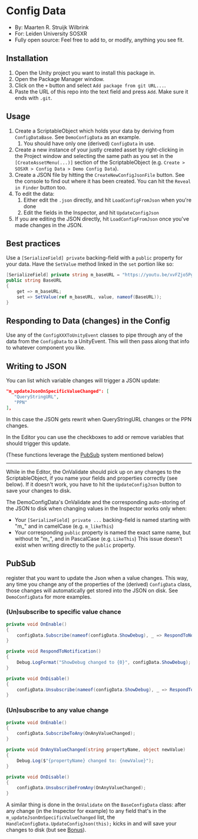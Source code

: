 # Config Data

- By: Maarten R. Struijk Wilbrink
- For: Leiden University SOSXR
- Fully open source: Feel free to add to, or modify, anything you see fit.


## Installation
1. Open the Unity project you want to install this package in.
2. Open the Package Manager window.
3. Click on the `+` button and select `Add package from git URL...`.
4. Paste the URL of this repo into the text field and press `Add`. Make sure it ends with `.git`.
 

## Usage
1. Create a ScriptableObject which holds your data by deriving from `ConfigDataBase`. See `DemoConfigData` as an example. 
   1. You should have only one (derived) `ConfigData` in use.
2. Create a new instance of your justly created asset by right-clicking in the Project window and selecting the same path as you set in the `[CreateAssetMenu(...)]` section of the ScriptableObject (e.g. `Create > SOSXR > Config Data > Demo Config Data`). 
3. Create a JSON file by hitting the `CreateNewConfigJsonFile` button. See the console to find out where it has been created. You can hit the `Reveal in Finder` button too.
4. To edit the data:
   1. Either edit the `.json` directly, and hit `LoadConfigFromJson` when you're done
   2. Edit the fields in the Inspector, and hit `UpdateConfigJson`
5. If you are editing the JSON directly, hit `LoadConfigFromJson` once you've made changes in the JSON.


## Best practices

Use a `[SerializeField] private` backing-field with a `public` property for your data. Have the `SetValue` method linked in the `set` portion like so:

```csharp
[SerializeField] private string m_baseURL = "https://youtu.be/xvFZjo5PgG0?si=F3cJFXtwofUAeA";
public string BaseURL
{
    get => m_baseURL;
    set => SetValue(ref m_baseURL, value, nameof(BaseURL));
}
```

## Responding to Data (changes) in the Config

Use any of the `ConfigXXXToUnityEvent` classes to pipe through any of the data from the `ConfigData` to a UnityEvent. This will then pass along that info to whatever component you like.

## Writing to JSON

You can list which variable changes will trigger a JSON update:

``` json
"m_updateJsonOnSpecificValueChanged": [
   "QueryStringURL",
   "PPN"
],
```
In this case the JSON gets rewrit when QueryStringURL changes or the PPN changes. 

In the Editor you can use the checkboxes to add or remove variables that should trigger this update. 

(These functions leverage the [PubSub](#pubsub-) system mentioned below)

----

While in the Editor, the OnValidate should pick up on any changes to the ScriptableObject, if you name your fields and properties correctly (see below). If it doesn't work, you have to hit the `UpdateConfigJson` button to save your changes to disk.

The DemoConfigData's OnValidate and the corresponding auto-storing of the JSON to disk when changing values in the Inspector works only when:
- Your `[SerializeField] private ...` backing-field is named starting with "m_" and in camelCase (e.g. `m_likeThis`)
- Your corresponding `public` property is named the exact same name, but without te "m_", and in PascalCase (e.g. `LikeThis`)
This issue doesn't exist when writing directly to the `public` property.


## PubSub 

register that you want to update the Json when a value changes. This way, any time you change any of the properties of the (derived) `ConfigData` class, those changes will automatically get stored into the JSON on disk. See `DemoConfigData` for more examples.

### (Un)subscribe to specific value chance
``` csharp
private void OnEnable()
{
    configData.Subscribe(nameof(configData.ShowDebug), _ => RespondToNotification());
}

private void RespondToNotification()
{
    Debug.LogFormat("ShowDebug changed to {0}", configData.ShowDebug);
}

private void OnDisable()
{
    configData.Unsubscribe(nameof(configData.ShowDebug), _ => RespondToNotification());
}
```

### (Un)subscribe to any value change
```csharp
private void OnEnable()
{
    configData.SubscribeToAny(OnAnyValueChanged);
}

private void OnAnyValueChanged(string propertyName, object newValue)
{
    Debug.Log($"{propertyName} changed to: {newValue}");
}

private void OnDisable()
{
    configData.UnsubscribeFromAny(OnAnyValueChanged);
}
```

A similar thing is done in the `OnValidate` on the `BaseConfigData` class: after any change (in the Inspector for example) to any field that's in the `m_updateJsonOnSpecificValueChanged` list, the `HandleConfigData.UpdateConfigJson(this);` kicks in and will save your changes to disk (but see [Bonus](#bonus)).